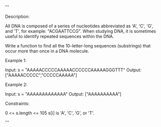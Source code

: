 '''

Description:

All DNA is composed of a series of nucleotides abbreviated as 'A', 'C', 'G', and 'T', for example: "ACGAATTCCG". When studying DNA, it is sometimes useful to identify repeated sequences within the DNA.

Write a function to find all the 10-letter-long sequences (substrings) that occur more than once in a DNA molecule.

 

Example 1:

Input: s = "AAAAACCCCCAAAAACCCCCCAAAAAGGGTTT"
Output: ["AAAAACCCCC","CCCCCAAAAA"]



Example 2:

Input: s = "AAAAAAAAAAAAA"
Output: ["AAAAAAAAAA"]
 

Constraints:

0 <= s.length <= 105
s[i] is 'A', 'C', 'G', or 'T'.

'''